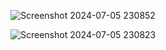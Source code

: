 ![Screenshot 2024-07-05 230852](https://github.com/Jaybghel/ecommerce_cart/assets/139919160/3e4db524-39de-445a-a427-52b6e7df756a)



![Screenshot 2024-07-05 230823](https://github.com/Jaybghel/ecommerce_cart/assets/139919160/dec1dcc7-ab09-4d04-aec3-00ee872be9bb)
